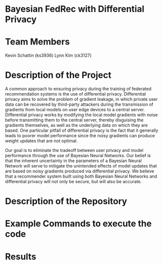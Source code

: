 # Bayesian FedRec with Differential Privacy

# Team Members
Kevin Schattin (ks3936) 
Lynn Kim (ck3127)

# Description of the Project
A common approach to ensuring privacy during the training of federated recommendation systems is the use of differential privacy. Differential privacy aims to solve the problem of gradient leakage, in which private user data can be recovered by third-party attackers during the transmission of gradients from local models on user edge devices to a central server. Differential privacy works by modifying the local model gradients with noise before transmitting them to the central server, thereby disguising the gradients themselves, as well as the underlying data on which they are based. One particular pitfall of differential privacy is the fact that it generally leads to poorer model performance since the noisy gradients can produce weight updates that are not optimal.

Our goal is to eliminate the tradeoff between user privacy and model performance through the use of Bayesian Neural Networks. Our belief is that the inherent uncertainty in the parameters of a Bayesian Neural Network will serve to mitigate the unintended effects of model updates that are based on noisy gradients produced via differential privacy. We believe that a recommender system built using both Bayesian Neural Networks and differential privacy will not only be secure, but will also be accurate.

# Description of the Repository

# Example Commands to execute the code   

# Results 
